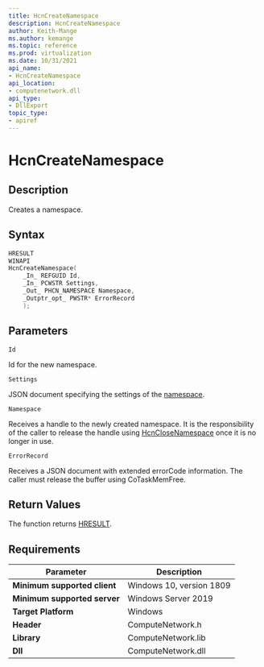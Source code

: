 ```yaml
---
title: HcnCreateNamespace
description: HcnCreateNamespace
author: Keith-Mange
ms.author: kemange
ms.topic: reference
ms.prod: virtualization
ms.date: 10/31/2021
api_name:
- HcnCreateNamespace
api_location:
- computenetwork.dll
api_type:
- DllExport
topic_type:
- apiref
---
```

# HcnCreateNamespace

## Description

Creates a namespace.

## Syntax

```cpp
HRESULT
WINAPI
HcnCreateNamespace(
    _In_ REFGUID Id,
    _In_ PCWSTR Settings,
    _Out_ PHCN_NAMESPACE Namespace,
    _Outptr_opt_ PWSTR* ErrorRecord
    );

```

## Parameters

`Id`

Id for the new namespace.

`Settings`

JSON document specifying the settings of the [namespace](./../HNS_Schema.md#HostComputeNamespace).

`Namespace`

Receives a handle to the newly created namespace. It is the responsibility of the caller to release the handle using [HcnCloseNamespace](./HcnCloseNamespace.md) once it is no longer in use.

`ErrorRecord`

Receives a JSON document with extended errorCode information. The caller must release the buffer using CoTaskMemFree.

## Return Values

The function returns [HRESULT](./HCNHResult.md).

## Requirements

|Parameter|Description|
|---|---|
| **Minimum supported client** | Windows 10, version 1809 |
| **Minimum supported server** | Windows Server 2019 |
| **Target Platform** | Windows |
| **Header** | ComputeNetwork.h |
| **Library** | ComputeNetwork.lib |
| **Dll** | ComputeNetwork.dll |

